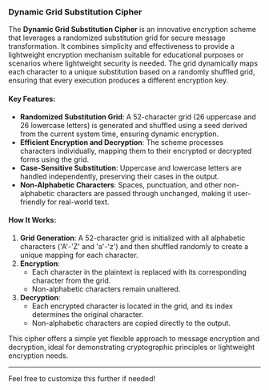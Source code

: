 ### **Dynamic Grid Substitution Cipher**

The **Dynamic Grid Substitution Cipher** is an innovative encryption scheme that leverages a randomized substitution grid for secure message transformation. It combines simplicity and effectiveness to provide a lightweight encryption mechanism suitable for educational purposes or scenarios where lightweight security is needed. The grid dynamically maps each character to a unique substitution based on a randomly shuffled grid, ensuring that every execution produces a different encryption key.

#### **Key Features**:
- **Randomized Substitution Grid**: A 52-character grid (26 uppercase and 26 lowercase letters) is generated and shuffled using a seed derived from the current system time, ensuring dynamic encryption.
- **Efficient Encryption and Decryption**: The scheme processes characters individually, mapping them to their encrypted or decrypted forms using the grid.
- **Case-Sensitive Substitution**: Uppercase and lowercase letters are handled independently, preserving their cases in the output.
- **Non-Alphabetic Characters**: Spaces, punctuation, and other non-alphabetic characters are passed through unchanged, making it user-friendly for real-world text.

#### **How It Works**:
1. **Grid Generation**: A 52-character grid is initialized with all alphabetic characters ('A'-'Z' and 'a'-'z') and then shuffled randomly to create a unique mapping for each character.
2. **Encryption**:
   - Each character in the plaintext is replaced with its corresponding character from the grid.
   - Non-alphabetic characters remain unaltered.
3. **Decryption**:
   - Each encrypted character is located in the grid, and its index determines the original character.
   - Non-alphabetic characters are copied directly to the output.

This cipher offers a simple yet flexible approach to message encryption and decryption, ideal for demonstrating cryptographic principles or lightweight encryption needs.

--- 

Feel free to customize this further if needed!
